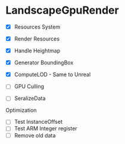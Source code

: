 # LandscapeGpuRender

- [x] Resources System
- [x] Render Resources
- [x] Handle Heightmap
- [x] Generator BoundingBox
- [x] ComputeLOD - Same to Unreal
- [ ] GPU Culling
- [ ] SeralizeData



Optimization

- [ ] Test InstanceOffset
- [ ] Test ARM Integer register
- [ ] Remove old data